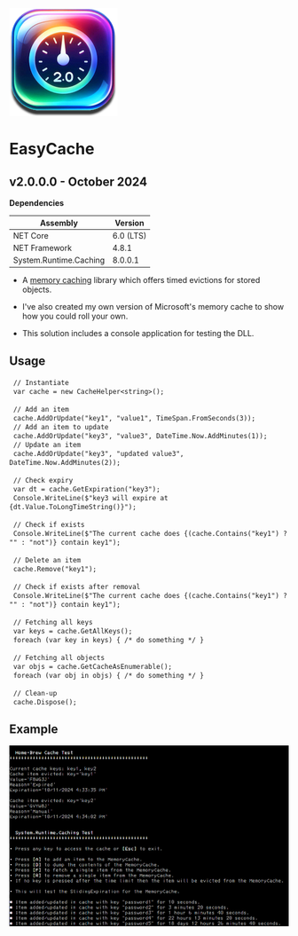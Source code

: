 ![Icon](AppIcon.png) 
# EasyCache



## v2.0.0.0 - October 2024
**Dependencies**

| Assembly | Version |
| ---- | ---- |
| NET Core | 6.0 (LTS) |
| NET Framework | 4.8.1 |
| System.Runtime.Caching | 8.0.0.1 |

- A [memory caching](https://learn.microsoft.com/en-us/dotnet/api/system.runtime.caching.memorycache?view=net-6.0) library which offers timed evictions for stored objects.
- I've also created my own version of Microsoft's memory cache to show how you could roll your own.

- This solution includes a console application for testing the DLL.

## Usage

```
 // Instantiate
 var cache = new CacheHelper<string>();

 // Add an item
 cache.AddOrUpdate("key1", "value1", TimeSpan.FromSeconds(3));
 // Add an item to update
 cache.AddOrUpdate("key3", "value3", DateTime.Now.AddMinutes(1));
 // Update an item
 cache.AddOrUpdate("key3", "updated value3", DateTime.Now.AddMinutes(2));

 // Check expiry
 var dt = cache.GetExpiration("key3");
 Console.WriteLine($"key3 will expire at {dt.Value.ToLongTimeString()}");

 // Check if exists
 Console.WriteLine($"The current cache does {(cache.Contains("key1") ? "" : "not")} contain key1");

 // Delete an item
 cache.Remove("key1");

 // Check if exists after removal
 Console.WriteLine($"The current cache does {(cache.Contains("key1") ? "" : "not")} contain key1");

 // Fetching all keys
 var keys = cache.GetAllKeys();
 foreach (var key in keys) { /* do something */ }

 // Fetching all objects
 var objs = cache.GetCacheAsEnumerable();
 foreach (var obj in objs) { /* do something */ }

 // Clean-up
 cache.Dispose();
```

## Example

![Screenshot](Screenshot.png)
